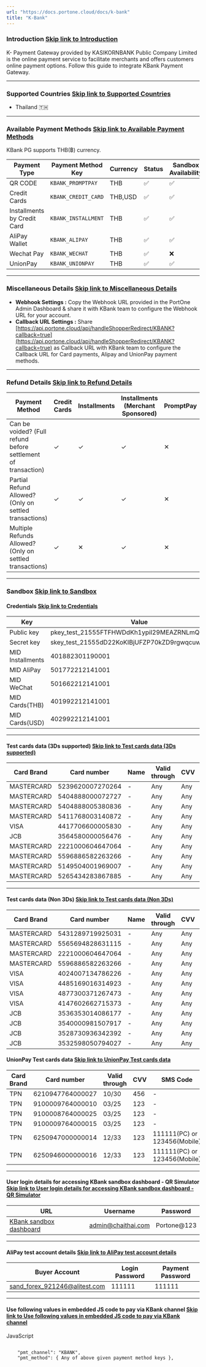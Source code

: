 ```yaml
---
url: "https://docs.portone.cloud/docs/k-bank"
title: "K-Bank"
---
```


### Introduction   [Skip link to Introduction](https://docs.portone.cloud/docs/k-bank\#introduction)

K- Payment Gateway provided by KASIKORNBANK Public Company Limited is the online payment service to facilitate merchants and offers customers online payment options. Follow this guide to integrate KBank Payment Gateway.

* * *

### Supported Countries   [Skip link to Supported Countries](https://docs.portone.cloud/docs/k-bank\#supported-countries)

- Thailand 🇹🇭

* * *

### Available Payment Methods   [Skip link to Available Payment Methods](https://docs.portone.cloud/docs/k-bank\#available-payment-methods)

KBank PG supports THB(฿) currency.

| Payment Type | Payment Method Key | Currency | Status | Sandbox Availability |
| --- | --- | --- | --- | --- |
| QR CODE | `KBANK_PROMPTPAY` | THB | ✅ | ✅ |
| Credit Cards | `KBANK_CREDIT_CARD` | THB,USD | ✅ | ✅ |
| Installments by Credit Card | `KBANK_INSTALLMENT` | THB | ✅ | ✅ |
| AliPay Wallet | `KBANK_ALIPAY` | THB | ✅ | ✅ |
| Wechat Pay | `KBANK_WECHAT` | THB | ✅ | ❌ |
| UnionPay | `KBANK_UNIONPAY` | THB | ✅ | ✅ |

* * *

### Miscellaneous Details   [Skip link to Miscellaneous Details](https://docs.portone.cloud/docs/k-bank\#miscellaneous-details)

- **Webhook Settings :** Copy the Webhook URL provided in the PortOne Admin Dashboard & share it with KBank team to configure the Webhook URL for your account.
- **Callback URL Settings :** Share [https://api.portone.cloud/api/handleShopperRedirect/KBANK?callback=true](https://api.portone.cloud/api/handleShopperRedirect/KBANK?callback=true) as Callback URL with KBank team to configure the Callback URL for Card payments, Alipay and UnionPay payment methods.

* * *

### Refund Details   [Skip link to Refund Details](https://docs.portone.cloud/docs/k-bank\#refund-details)

| Payment Method | Credit Cards | Installments | Installments (Merchant Sponsored) | PromptPay | AliPay | UnionPay | WeChat |
| --- | --- | --- | --- | --- | --- | --- | --- |
| Can be voided? (Full refund before settlement of transaction) | ✓ | ✓ | ✓ | ✕ | ✓ | ✓ | ✓ |
| Partial Refund Allowed? (Only on settled transactions) | ✓ | ✓ | ✓ | ✕ | ✕ | ✕ | ✕ |
| Multiple Refunds Allowed? (Only on settled transactions) | ✓ | ✕ | ✓ | ✕ | ✕ | ✕ | ✕ |

* * *

### Sandbox   [Skip link to Sandbox](https://docs.portone.cloud/docs/k-bank\#sandbox)

#### Credentials   [Skip link to Credentials](https://docs.portone.cloud/docs/k-bank\#credentials)

| Key | Value |
| --- | --- |
| Public key | pkey\_test\_21555FTFHWDdKh1ypiI29MEAZRNLmQPw4p1B5 |
| Secret key | skey\_test\_21555dD22KoKIBjUFZP70kZD9rgwqcuwPPz2c |
| MID Installments | 401882301190001 |
| MID AliPay | 501772212141001 |
| MID WeChat | 501662212141001 |
| MID Cards(THB) | 401992212141001 |
| MID Cards(USD) | 402992212141001 |

* * *

#### Test cards data (3Ds supported)   [Skip link to Test cards data (3Ds supported)](https://docs.portone.cloud/docs/k-bank\#test-cards-data-3ds-supported)

| Card Brand | Card number | Name | Valid through | CVV | OTP | Result |
| --- | --- | --- | --- | --- | --- | --- |
| MASTERCARD | 5239620007270264 | - | Any | Any | 123456 | Approval |
| MASTERCARD | 5404888000072727 | - | Any | Any | 123456 | Approval |
| MASTERCARD | 5404888005380836 | - | Any | Any | 123456 | Approval |
| MASTERCARD | 5411768003140872 | - | Any | Any | 123456 | Approval |
| VISA | 4417706600005830 | - | Any | Any | 123456 | Approval |
| JCB | 3564580000056476 | - | Any | Any | 123456 | Approval |
| MASTERCARD | 2221000604647064 | - | Any | Any | 123456 | Declined |
| MASTERCARD | 5596886582263266 | - | Any | Any | 123456 | Declined |
| MASTERCARD | 5149504001969007 | - | Any | Any | 123456 | Declined |
| MASTERCARD | 5265434283867885 | - | Any | Any | 123456 | Declined |

* * *

#### Test cards data (Non 3Ds)   [Skip link to Test cards data (Non 3Ds)](https://docs.portone.cloud/docs/k-bank\#test-cards-data-non-3ds)

| Card Brand | Card number | Name | Valid through | CVV | Result |
| --- | --- | --- | --- | --- | --- |
| MASTERCARD | 5431289719925031 | - | Any | Any | Approval |
| MASTERCARD | 5565694828631115 | - | Any | Any | Approval |
| MASTERCARD | 2221000604647064 | - | Any | Any | Declined |
| MASTERCARD | 5596886582263266 | - | Any | Any | Declined |
| VISA | 4024007134786226 | - | Any | Any | Approval |
| VISA | 4485169016314923 | - | Any | Any | Approval |
| VISA | 4877300371267473 | - | Any | Any | Declined |
| VISA | 4147602662715373 | - | Any | Any | Declined |
| JCB | 3536353014086177 | - | Any | Any | Approval |
| JCB | 3540000981507917 | - | Any | Any | Declined |
| JCB | 3528730936342392 | - | Any | Any | Declined |
| JCB | 3532598050794027 | - | Any | Any | Declined |

#### UnionPay Test cards data   [Skip link to UnionPay Test cards data](https://docs.portone.cloud/docs/k-bank\#unionpay-test-cards-data)

| Card Brand | Card number | Valid through | CVV | SMS Code | Pin |
| --- | --- | --- | --- | --- | --- |
| TPN | 6210947764000027 | 10/30 | 456 | - | 111111 |
| TPN | 9100009764000010 | 03/25 | 123 | - | 111111 |
| TPN | 9100008764000025 | 03/25 | 123 | - | 111111 |
| TPN | 9100009764000015 | 03/25 | 123 | - | 111111 |
| TPN | 6250947000000014 | 12/33 | 123 | 111111(PC) or 123456(Mobile) | 111111 |
| TPN | 6250946000000016 | 12/33 | 123 | 111111(PC) or 123456(Mobile) | 111111 |

* * *

#### User login details for accessing KBank sandbox dashboard - QR Simulator   [Skip link to User login details for accessing KBank sandbox dashboard - QR Simulator](https://docs.portone.cloud/docs/k-bank\#user-login-details-for-accessing-kbank-sandbox-dashboard---qr-simulator)

| URL | Username | Password |
| --- | --- | --- |
| [KBank sandbox dashboard](https://dev-kpaymentgateway.kasikornbank.com/portal/v1/index.html) | [admin@chaithai.com](mailto:admin@chaithai.com) | Portone@123 |

* * *

#### AliPay test account details   [Skip link to AliPay test account details](https://docs.portone.cloud/docs/k-bank\#alipay-test-account-details)

| Buyer Account | Login Password | Payment Password |
| --- | --- | --- |
| [sand\_forex\_921246@alitest.com](mailto:sand_forex_921246@alitest.com) | 111111 | 111111 |

* * *

#### Use following values in embedded JS code to pay via KBank channel   [Skip link to Use following values in embedded JS code to pay via KBank channel](https://docs.portone.cloud/docs/k-bank\#use-following-values-in-embedded-js-code-to-pay-via-kbank-channel)

JavaScript

```rdmd-code lang-javascript theme-light

    "pmt_channel": "KBANK",
    "pmt_method": { Any of above given payment method keys },

```
